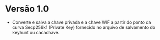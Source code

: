 # Versão 1.0
- Converte e salva a chave privada e a chave WIF a partir do ponto da curva Secp256k1 (Private Key) fornecido no arquivo de salvamento do keyhunt ou cacachave.
